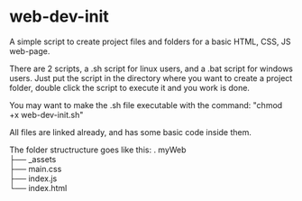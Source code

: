 # web-dev-init
A simple script to create project files and folders for a basic HTML, CSS, JS web-page.

There are 2 scripts, a .sh script for linux users, and a .bat script for windows users. Just put the script in the directory where you want to create a project folder, double click the script to execute it and you work is done.

You may want to make the .sh file executable with the command: "chmod +x web-dev-init.sh"

All files are linked already, and has some basic code inside them.

The folder structructure goes like this:
. myWeb  
├── _assets  
├── main.css  
├── index.js  
└── index.html  
